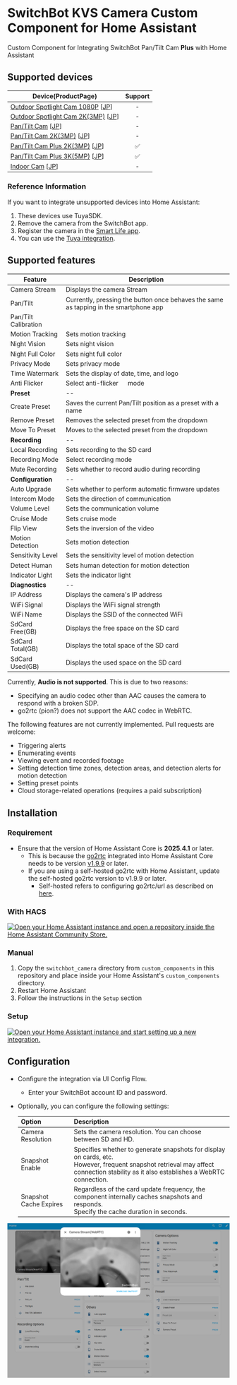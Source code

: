 # SwitchBot KVS Camera Custom Component for Home Assistant

Custom Component for Integrating SwitchBot Pan/Tilt Cam **Plus** with Home Assistant

## Supported devices

| Device(ProductPage)                                                                                        | Support |
| ---------------------------------------------------------------------------------------------------------- | :-----: |
| [Outdoor Spotlight Cam 1080P][OutdoorSpotlightCam1080PProduct] [[JP][OutdoorSpotlightCam1080PProductJP]]   |    -    |
| [Outdoor Spotlight Cam 2K(3MP)][OutdoorSpotlightCam2K3MPProduct] [[JP][OutdoorSpotlightCam2K3MPProductJP]] |    -    |
| [Pan/Tilt Cam][PanTiltCamProduct] [[JP][PanTiltCamProductJP]]                                              |    -    |
| [Pan/Tilt Cam 2K(3MP)][PanTiltCam2K3MPProduct] [[JP][PanTiltCam2K3MPProductJP]]                            |    -    |
| [Pan/Tilt Cam Plus 2K(3MP)][PanTiltCamPlus3MPProduct] [[JP][PanTiltCamPlus3MPProductJP]]                   |   ✅    |
| [Pan/Tilt Cam Plus 3K(5MP)][PanTiltCamPlus5MPProduct] [[JP][PanTiltCamPlus5MPProductJP]]                   |   ✅    |
| [Indoor Cam][IndoorCamProduct] [[JP][IndoorCamProductJP]]                                                  |    -    |

[OutdoorSpotlightCam1080PProduct]: https://www.switch-bot.com/products/switchbot-outdoor-spotlight-cam?variant=43002833338535
[OutdoorSpotlightCam1080PProductJP]: https://www.switchbot.jp/products/switchbot-outdoor-spotlight-cam
[OutdoorSpotlightCam2K3MPProduct]: https://www.switch-bot.com/products/switchbot-outdoor-spotlight-cam?variant=45882280738983
[OutdoorSpotlightCam2K3MPProductJP]: https://www.switchbot.jp/products/switchbot-outdoor-spotlight-cam-3mp
[PanTiltCamProduct]: https://switch-bot.com/pages/switchbot-pan-tilt-cam
[PanTiltCamProductJP]: https://www.switchbot.jp/products/switchbot-pan-tilt-cam
[PanTiltCam2K3MPProduct]: https://switch-bot.com/pages/switchbot-pan-tilt-cam-2k
[PanTiltCam2K3MPProductJP]: https://www.switchbot.jp/products/switchbot-pan-tilt-cam-3mp
[PanTiltCamPlus3MPProduct]: https://us.switch-bot.com/pages/switchbot-pan-tilt-cam-plus-2k
[PanTiltCamPlus3MPProductJP]: https://www.switchbot.jp/products/switchbot-pan-tilt-cam-plus-3mp
[PanTiltCamPlus5MPProduct]: https://us.switch-bot.com/pages/switchbot-pan-tilt-cam-plus-3k
[PanTiltCamPlus5MPProductJP]: https://www.switchbot.jp/products/switchbot-pan-tilt-cam-plus-5mp
[IndoorCamProduct]: https://switch-bot.com/pages/switchbot-indoor-cam
[IndoorCamProductJP]: https://www.switchbot.jp/products/switchbot-indoor-cam

### Reference Information

If you want to integrate unsupported devices into Home Assistant:

1. These devices use TuyaSDK.
2. Remove the camera from the SwitchBot app.
3. Register the camera in the [Smart Life app](https://play.google.com/store/apps/details?id=com.tuya.smartlife&hl=en).
4. You can use the [Tuya integration](https://www.home-assistant.io/integrations/tuya/).

## Supported features

| Feature              | Description                                                                           |
| -------------------- | ------------------------------------------------------------------------------------- |
| Camera Stream        | Displays the camera Stream                                                            |
| Pan/Tilt             | Currently, pressing the button once behaves the same as tapping in the smartphone app |
| Pan/Tilt Calibration |                                                                                       |
| Motion Tracking      | Sets motion tracking                                                                  |
| Night Vision         | Sets night vision                                                                     |
| Night Full Color     | Sets night full color                                                                 |
| Privacy Mode         | Sets privacy mode                                                                     |
| Time Watermark       | Sets the display of date, time, and logo                                              |
| Anti Flicker         | Select anti-flicker 　 mode                                                           |
| **Preset**           | --                                                                                    |
| Create Preset        | Saves the current Pan/Tilt position as a preset with a name                           |
| Remove Preset        | Removes the selected preset from the dropdown                                         |
| Move To Preset       | Moves to the selected preset from the dropdown                                        |
| **Recording**        | --                                                                                    |
| Local Recording      | Sets recording to the SD card                                                         |
| Recording Mode       | Select recording mode                                                                 |
| Mute Recording       | Sets whether to record audio during recording                                         |
| **Configuration**    | --                                                                                    |
| Auto Upgrade         | Sets whether to perform automatic firmware updates                                    |
| Intercom Mode        | Sets the direction of communication                                                   |
| Volume Level         | Sets the communication volume                                                         |
| Cruise Mode          | Sets cruise mode                                                                      |
| Flip View            | Sets the inversion of the video                                                       |
| Motion Detection     | Sets motion detection                                                                 |
| Sensitivity Level    | Sets the sensitivity level of motion detection                                        |
| Detect Human         | Sets human detection for motion detection                                             |
| Indicator Light      | Sets the indicator light                                                              |
| **Diagnostics**      | --                                                                                    |
| IP Address           | Displays the camera's IP address                                                      |
| WiFi Signal          | Displays the WiFi signal strength                                                     |
| WiFi Name            | Displays the SSID of the connected WiFi                                               |
| SdCard Free(GB)      | Displays the free space on the SD card                                                |
| SdCard Total(GB)     | Displays the total space of the SD card                                               |
| SdCard Used(GB)      | Displays the used space on the SD card                                                |

Currently, **Audio is not supported**. This is due to two reasons:
- Specifying an audio codec other than AAC causes the camera to respond with a broken SDP.
- go2rtc (pion?) does not support the AAC codec in WebRTC.

The following features are not currently implemented. Pull requests are welcome:

- Triggering alerts
- Enumerating events
- Viewing event and recorded footage
- Setting detection time zones, detection areas, and detection alerts for motion detection
- Setting preset points
- Cloud storage-related operations (requires a paid subscription)

## Installation

### Requirement

- Ensure that the version of Home Assistant Core is **2025.4.1** or later.
  - This is because the [go2rtc](https://github.com/AlexxIT/go2rtc) integrated into Home Assistant Core needs to be version [v1.9.9](https://github.com/AlexxIT/go2rtc/releases/tag/v1.9.9) or later.
  - If you are using a self-hosted go2rtc with Home Assistant, update the self-hosted go2rtc version to v1.9.9 or later.
    - Self-hosted refers to configuring go2rtc/url as described on [here](https://www.home-assistant.io/integrations/go2rtc/).

### With HACS
[![Open your Home Assistant instance and open a repository inside the Home Assistant Community Store.](https://my.home-assistant.io/badges/hacs_repository.svg)](https://my.home-assistant.io/redirect/hacs_repository/?owner=hsakoh&repository=ha-switchbot-kvs-camera&category=integration)

### Manual
1. Copy the `switchbot_camera` directory from `custom_components` in this repository and place inside your Home Assistant's `custom_components` directory.
2. Restart Home Assistant
3. Follow the instructions in the `Setup` section

### Setup
[![Open your Home Assistant instance and start setting up a new integration.](https://my.home-assistant.io/badges/config_flow_start.svg)](https://my.home-assistant.io/redirect/config_flow_start/?domain=switchbot_camera)

## Configuration

- Configure the integration via UI Config Flow.

  - Enter your SwitchBot account ID and password.

- Optionally, you can configure the following settings:

  | Option                 | Description                                                                                                                                                                            |
  | ---------------------- | -------------------------------------------------------------------------------------------------------------------------------------------------------------------------------------- |
  | Camera Resolution      | Sets the camera resolution. You can choose between SD and HD.                                                                                                                          |
  | Snapshot Enable        | Specifies whether to generate snapshots for display on cards, etc.<br>However, frequent snapshot retrieval may affect connection stability as it also establishes a WebRTC connection. |
  | Snapshot Cache Expires | Regardless of the card update frequency, the component internally caches snapshots and responds.<br>Specify the cache duration in seconds.                                             |

![image](_images/01.png)
